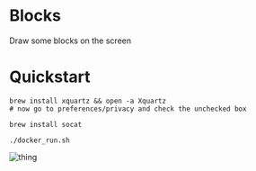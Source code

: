 # Blocks

Draw some blocks on the screen

# Quickstart

    brew install xquartz && open -a Xquartz
    # now go to preferences/privacy and check the unchecked box

    brew install socat

    ./docker_run.sh
    
    
    
![thing](http://imgur.com/6lHPNr3.jpg)
